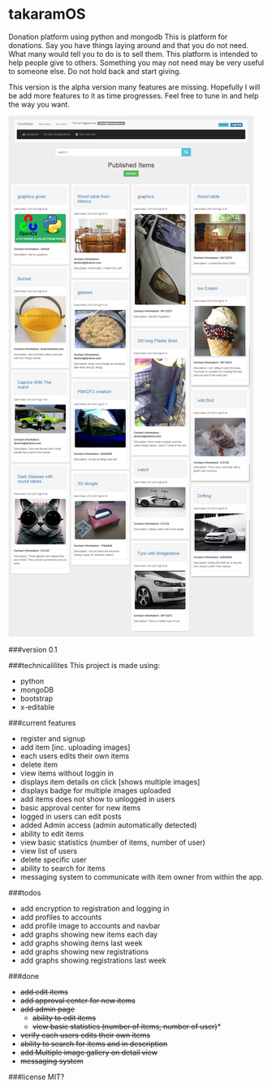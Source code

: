 # takaramOS
Donation platform using python and mongodb
This is platform for donations. Say you have things laying around and that you do not need. What many would tell you to do is to sell them.  This platform is intended to help people give to others. Something you may not need may be very useful to someone else.
Do not hold back and start giving.

This version is the alpha version many features are missing. Hopefully I will be add more features to it as time progresses. Feel free to tune in and help the way you want.

![alt tag](https://github.com/ibininja/takaramOS/blob/master/src/static/assets/takaramOS.png?raw=true)

###version
0.1

###technicalilites
This project is made using:
* python
* mongoDB
* bootstrap
* x-editable

###current features
* register and signup
* add item [inc. uploading images]
* each users edits their own items
* delete item
* view items without loggin in
* displays item details on click [shows multiple images]
* displays badge for multiple images uploaded
* add items does not show to unlogged in users
* basic approval center for new items
* logged in users can edit posts
* added Admin access (admin automatically detected)
 * ability to edit items
 * view basic statistics (number of items, number of user)
 * view list of users
 * delete specific user
* ability to search for items
* messaging system to communicate with item owner from within the app.

###todos
* add encryption to registration and logging in
* add profiles to accounts
* add profile image to accounts and navbar
* add graphs showing new items each day
* add graphs showing items last week
* add graphs showing new registrations
* add graphs showing registrations last week

###done
* ~~add edit items~~
* ~~add approval center for new items~~
* ~~add admin page~~
  * ~~ability to edit items~~
  * ~~view basic statistics (number of items, number of user)~~* 
* ~~verify each users edits their own items~~
* ~~ability to search for items and in description~~
* ~~add Multiple image gallery on detail view~~
* ~~messaging system~~

###license
MIT?
